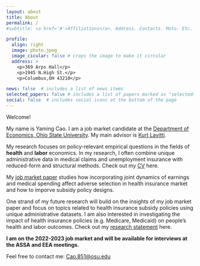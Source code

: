 ```yaml
---
layout: about
title: About
permalink: /
#subtitle: <a href='#'>Affiliations</a>. Address. Contacts. Moto. Etc.

profile:
  align: right
  image: photo.jpeg
  image_cicular: false # crops the image to make it circular
  address: >
    <p>369 Arps Hall</p>
    <p>1945 N.High St.</p>
    <p>Columbus,OH 43210</p>

news: false  # includes a list of news items
selected_papers: false # includes a list of papers marked as "selected={true}"
social: false  # includes social icons at the bottom of the page
---
```

Welcome!

My name is Yaming Cao. I am a job market candidate at the [Department of Economics, Ohio State University](https://economics.osu.edu/). My main advisor is [Kurt Lavitti](http://kurtlavetti.com/).

My research focuses on policy-relevant empirical questions in the fields of **health** and **labor** economics. In my research, I often combine unique administrative data in medical claims and unemployment insurance with reduced-form and structural methods. Check out my [CV](https://drive.google.com/file/d/1MHVYIxI-2ZNt0998RAfBXUstjNEWiEcm/view?usp=share_link) here.

My [job market paper](https://drive.google.com/file/d/1xQbdR3X-gTzVhGdA05hUGzdf7wqeNGoX/view?usp=share_link) studies how incorporating joint dynamics of earnings and medical spending affect adverse selection in health insurance market and how to imporve subsidy policy designs.

One strand of my future research will build on the insights of my job market paper and focus on topics related to health insurance subsidy policies using unique administrative datasets. I am also interested in investigating the impact of health insurance policies (e.g. Medicare, Medicaid) on people’s health and labor outcomes. Check out my [research statement](https://drive.google.com/file/d/1GWaz3ICFRe5X9PrrmaW0rFtvCBWHheEV/view?usp=share_link) here.

**I am on the 2022-2023 job market and will be available for interviews at the ASSA and EEA meetings.**

Feel free to contact me: Cao.851@osu.edu
